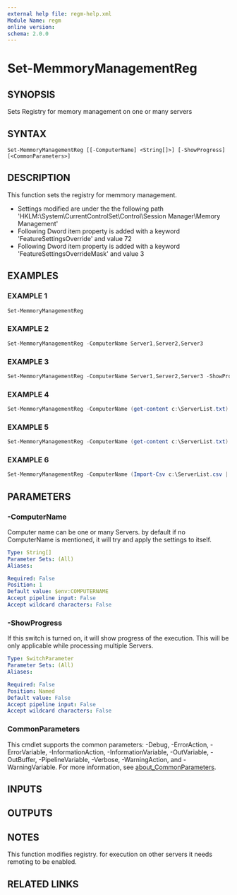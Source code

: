 ```yaml
---
external help file: regm-help.xml
Module Name: regm
online version:
schema: 2.0.0
---
```


# Set-MemmoryManagementReg

## SYNOPSIS
Sets Registry for memory management on one or many servers

## SYNTAX

```
Set-MemmoryManagementReg [[-ComputerName] <String[]>] [-ShowProgress] [<CommonParameters>]
```

## DESCRIPTION
This function sets the registry for memmory management.
- Settings modified are under the the following path 'HKLM:\System\CurrentControlSet\Control\Session Manager\Memory Management'
- Following Dword item property is added with a keyword 'FeatureSettingsOverride' and value 72
- Following Dword item property is added with a keyword 'FeatureSettingsOverrideMask' and value 3

## EXAMPLES

### EXAMPLE 1
```powershell
Set-MemmoryManagementReg
```

### EXAMPLE 2
```powershell
Set-MemmoryManagementReg -ComputerName Server1,Server2,Server3
```

### EXAMPLE 3
```powershell
Set-MemmoryManagementReg -ComputerName Server1,Server2,Server3 -ShowProgress
```

### EXAMPLE 4
```powershell
Set-MemmoryManagementReg -ComputerName (get-content c:\ServerList.txt) -ShowProgress
```

### EXAMPLE 5
```powershell
Set-MemmoryManagementReg -ComputerName (get-content c:\ServerList.txt) -ShowProgress | Export-csv c:\Results.csv
```

### EXAMPLE 6
```powershell
Set-MemmoryManagementReg -ComputerName (Import-Csv c:\ServerList.csv | Select -ExpandProperty Servers) -ShowProgress | Export-csv c:\Results.csv
```

## PARAMETERS

### -ComputerName
Computer name can be one or many Servers.
by default if no ComputerName is mentioned, it will try and apply the settings to itself.

```yaml
Type: String[]
Parameter Sets: (All)
Aliases:

Required: False
Position: 1
Default value: $env:COMPUTERNAME
Accept pipeline input: False
Accept wildcard characters: False
```

### -ShowProgress
If this switch is turned on, it will show progress of the execution.
This will be only applicable while processing multiple Servers.

```yaml
Type: SwitchParameter
Parameter Sets: (All)
Aliases:

Required: False
Position: Named
Default value: False
Accept pipeline input: False
Accept wildcard characters: False
```

### CommonParameters
This cmdlet supports the common parameters: -Debug, -ErrorAction, -ErrorVariable, -InformationAction, -InformationVariable, -OutVariable, -OutBuffer, -PipelineVariable, -Verbose, -WarningAction, and -WarningVariable. For more information, see [about_CommonParameters](http://go.microsoft.com/fwlink/?LinkID=113216).

## INPUTS

## OUTPUTS

## NOTES
This function modifies registry.
for execution on other servers it needs remoting to be enabled.

## RELATED LINKS
